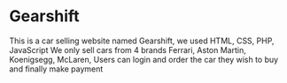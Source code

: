 # Gearshift
This is a car selling website named Gearshift, we used HTML, CSS, PHP, JavaScript We only sell cars from 4 brands Ferrari, Aston Martin, Koenigsegg, McLaren, Users can login and order the car they wish to buy and finally make payment
